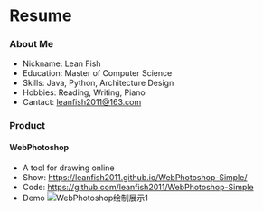 # Resume
### About Me

- Nickname: Lean Fish
- Education: Master of Computer Science
- Skills: Java, Python, Architecture Design
- Hobbies: Reading, Writing, Piano
- Cantact: leanfish2011@163.com

### Product
#### WebPhotoshop
- A tool for drawing online
- Show: <https://leanfish2011.github.io/WebPhotoshop-Simple/>
- Code: <https://github.com/leanfish2011/WebPhotoshop-Simple>
- Demo
![WebPhotoshop绘制展示1](https://raw.githubusercontent.com/leanfish2011/WebPhotoshop-Simple/master/Images/1.png)
